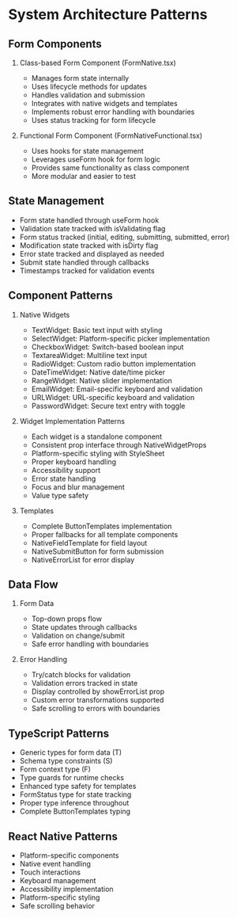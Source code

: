 # System Architecture Patterns

## Form Components
1. Class-based Form Component (FormNative.tsx)
   - Manages form state internally
   - Uses lifecycle methods for updates
   - Handles validation and submission
   - Integrates with native widgets and templates
   - Implements robust error handling with boundaries
   - Uses status tracking for form lifecycle

2. Functional Form Component (FormNativeFunctional.tsx)
   - Uses hooks for state management
   - Leverages useForm hook for form logic
   - Provides same functionality as class component
   - More modular and easier to test

## State Management
- Form state handled through useForm hook
- Validation state tracked with isValidating flag
- Form status tracked (initial, editing, submitting, submitted, error)
- Modification state tracked with isDirty flag
- Error state tracked and displayed as needed
- Submit state handled through callbacks
- Timestamps tracked for validation events

## Component Patterns
1. Native Widgets
   - TextWidget: Basic text input with styling
   - SelectWidget: Platform-specific picker implementation
   - CheckboxWidget: Switch-based boolean input
   - TextareaWidget: Multiline text input
   - RadioWidget: Custom radio button implementation
   - DateTimeWidget: Native date/time picker
   - RangeWidget: Native slider implementation
   - EmailWidget: Email-specific keyboard and validation
   - URLWidget: URL-specific keyboard and validation
   - PasswordWidget: Secure text entry with toggle

2. Widget Implementation Patterns
   - Each widget is a standalone component
   - Consistent prop interface through NativeWidgetProps
   - Platform-specific styling with StyleSheet
   - Proper keyboard handling
   - Accessibility support
   - Error state handling
   - Focus and blur management
   - Value type safety

3. Templates
   - Complete ButtonTemplates implementation
   - Proper fallbacks for all template components
   - NativeFieldTemplate for field layout
   - NativeSubmitButton for form submission
   - NativeErrorList for error display

## Data Flow
1. Form Data
   - Top-down props flow
   - State updates through callbacks
   - Validation on change/submit
   - Safe error handling with boundaries

2. Error Handling
   - Try/catch blocks for validation
   - Validation errors tracked in state
   - Display controlled by showErrorList prop
   - Custom error transformations supported
   - Safe scrolling to errors with boundaries

## TypeScript Patterns
- Generic types for form data (T)
- Schema type constraints (S)
- Form context type (F)
- Type guards for runtime checks
- Enhanced type safety for templates
- FormStatus type for state tracking
- Proper type inference throughout
- Complete ButtonTemplates typing

## React Native Patterns
- Platform-specific components
- Native event handling
- Touch interactions
- Keyboard management
- Accessibility implementation
- Platform-specific styling
- Safe scrolling behavior
